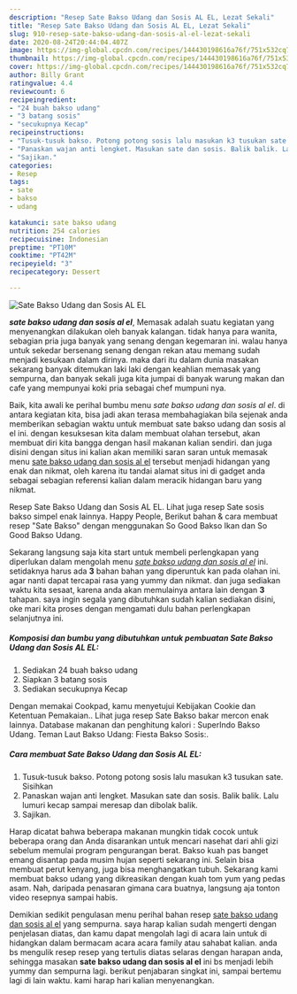 ```yaml
---
description: "Resep Sate Bakso Udang dan Sosis AL EL, Lezat Sekali"
title: "Resep Sate Bakso Udang dan Sosis AL EL, Lezat Sekali"
slug: 910-resep-sate-bakso-udang-dan-sosis-al-el-lezat-sekali
date: 2020-08-24T20:44:04.407Z
image: https://img-global.cpcdn.com/recipes/144430198616a76f/751x532cq70/sate-bakso-udang-dan-sosis-al-el-foto-resep-utama.jpg
thumbnail: https://img-global.cpcdn.com/recipes/144430198616a76f/751x532cq70/sate-bakso-udang-dan-sosis-al-el-foto-resep-utama.jpg
cover: https://img-global.cpcdn.com/recipes/144430198616a76f/751x532cq70/sate-bakso-udang-dan-sosis-al-el-foto-resep-utama.jpg
author: Billy Grant
ratingvalue: 4.4
reviewcount: 6
recipeingredient:
- "24 buah bakso udang"
- "3 batang sosis"
- "secukupnya Kecap"
recipeinstructions:
- "Tusuk-tusuk bakso. Potong potong sosis lalu masukan k3 tusukan sate. Sisihkan"
- "Panaskan wajan anti lengket. Masukan sate dan sosis. Balik balik. Lalu lumuri kecap sampai meresap dan dibolak balik."
- "Sajikan."
categories:
- Resep
tags:
- sate
- bakso
- udang

katakunci: sate bakso udang 
nutrition: 254 calories
recipecuisine: Indonesian
preptime: "PT10M"
cooktime: "PT42M"
recipeyield: "3"
recipecategory: Dessert

---
```



![Sate Bakso Udang dan Sosis AL EL](https://img-global.cpcdn.com/recipes/144430198616a76f/751x532cq70/sate-bakso-udang-dan-sosis-al-el-foto-resep-utama.jpg)

<b><i>sate bakso udang dan sosis al el</i></b>, Memasak adalah suatu kegiatan yang menyenangkan dilakukan oleh banyak kalangan. tidak hanya para wanita, sebagian pria juga banyak yang senang dengan kegemaran ini. walau hanya untuk sekedar bersenang senang dengan rekan atau memang sudah menjadi kesukaan dalam dirinya. maka dari itu dalam dunia masakan sekarang banyak ditemukan laki laki dengan keahlian memasak yang sempurna, dan banyak sekali juga kita jumpai di banyak warung makan dan cafe yang mempunyai koki pria sebagai chef mumpuni nya.

Baik, kita awali ke perihal bumbu menu <i>sate bakso udang dan sosis al el</i>. di antara kegiatan kita, bisa jadi akan terasa membahagiakan bila sejenak anda memberikan sebagian waktu untuk membuat sate bakso udang dan sosis al el ini. dengan kesuksesan kita dalam membuat olahan tersebut, akan membuat diri kita bangga dengan hasil makanan kalian sendiri. dan juga disini dengan situs ini kalian akan memiliki saran saran untuk memasak menu <u>sate bakso udang dan sosis al el</u> tersebut menjadi hidangan yang enak dan nikmat, oleh karena itu tandai alamat situs ini di gadget anda sebagai sebagian referensi kalian dalam meracik hidangan baru yang nikmat.

Resep Sate Bakso Udang dan Sosis AL EL. Lihat juga resep Sate sosis bakso simpel enak lainnya. Happy People, Berikut bahan &amp; cara membuat resep &#34;Sate Bakso&#34; dengan menggunakan So Good Bakso Ikan dan So Good Bakso Udang.


Sekarang langsung saja kita start untuk membeli perlengkapan yang diperlukan dalam mengolah menu <u><i>sate bakso udang dan sosis al el</i></u> ini. setidaknya harus ada <b>3</b> bahan bahan yang diperuntuk kan pada olahan ini. agar nanti dapat tercapai rasa yang yummy dan nikmat. dan juga sediakan waktu kita sesaat, karena anda akan memulainya antara lain dengan <b>3</b> tahapan. saya ingin segala yang dibutuhkan sudah kalian sediakan disini, oke mari kita proses dengan mengamati dulu bahan perlengkapan selanjutnya ini.

<!--inarticleads1-->

##### Komposisi dan bumbu yang dibutuhkan untuk pembuatan Sate Bakso Udang dan Sosis AL EL:

1. Sediakan 24 buah bakso udang
1. Siapkan 3 batang sosis
1. Sediakan secukupnya Kecap


Dengan memakai Cookpad, kamu menyetujui Kebijakan Cookie dan Ketentuan Pemakaian.. Lihat juga resep Sate Bakso bakar mercon enak lainnya. Database makanan dan penghitung kalori : SuperIndo Bakso Udang. Teman Laut Bakso Udang: Fiesta Bakso Sosis:. 

<!--inarticleads2-->

##### Cara membuat Sate Bakso Udang dan Sosis AL EL:

1. Tusuk-tusuk bakso. Potong potong sosis lalu masukan k3 tusukan sate. Sisihkan
1. Panaskan wajan anti lengket. Masukan sate dan sosis. Balik balik. Lalu lumuri kecap sampai meresap dan dibolak balik.
1. Sajikan.


Harap dicatat bahwa beberapa makanan mungkin tidak cocok untuk beberapa orang dan Anda disarankan untuk mencari nasehat dari ahli gizi sebelum memulai program pengurangan berat. Bakso kuah pas banget emang disantap pada musim hujan seperti sekarang ini. Selain bisa membuat perut kenyang, juga bisa menghangatkan tubuh. Sekarang kami membuat bakso udang yang dikreasikan dengan kuah tom yum yang pedas asam. Nah, daripada penasaran gimana cara buatnya, langsung aja tonton video resepnya sampai habis. 

Demikian sedikit pengulasan menu perihal bahan resep <u>sate bakso udang dan sosis al el</u> yang sempurna. saya harap kalian sudah mengerti dengan penjelasan diatas, dan kamu dapat mengolah lagi di acara lain untuk di hidangkan dalam bermacam acara acara family atau sahabat kalian. anda bs mengulik resep resep yang tertulis diatas selaras dengan harapan anda, sehingga masakan <b>sate bakso udang dan sosis al el</b> ini bs menjadi lebih yummy dan sempurna lagi. berikut penjabaran singkat ini, sampai bertemu lagi di lain waktu. kami harap hari kalian menyenangkan.
